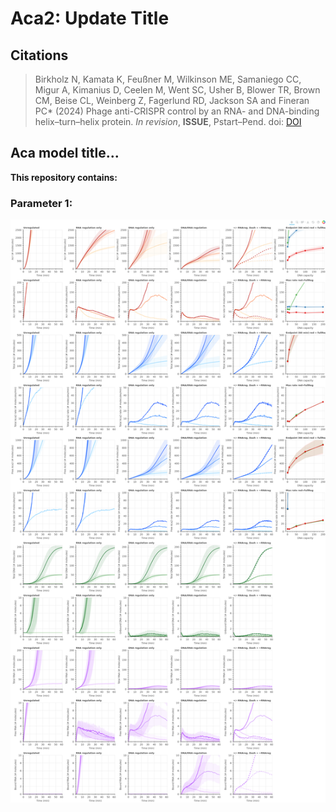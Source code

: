 # Aca2: Update Title

## Citations

> Birkholz N, Kamata K, Feußner M, Wilkinson ME, Samaniego CC, Migur A, Kimanius D, Ceelen M, Went SC, Usher B, Blower TR, Brown CM, Beise CL, Weinberg Z, Fagerlund RD, Jackson SA and Fineran PC* (2024) Phage anti-CRISPR control by an RNA- and DNA-binding helix–turn–helix protein. *In revision*, **ISSUE**, Pstart–Pend. doi: [DOI](https://doi.org/doiheretoo)


## Aca model title...

**This repository contains:**



### Parameter 1:

![Alt text](copy_number.png?raw=true "Title")



